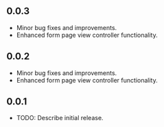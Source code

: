 ## 0.0.3

- Minor bug fixes and improvements.
- Enhanced form page view controller functionality.

## 0.0.2

- Minor bug fixes and improvements.
- Enhanced form page view controller functionality.

## 0.0.1

- TODO: Describe initial release.
